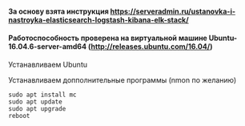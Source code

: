 #### За основу взята инструкция https://serveradmin.ru/ustanovka-i-nastroyka-elasticsearch-logstash-kibana-elk-stack/
#### Работоспособность проверена на виртуальной машине Ubuntu-16.04.6-server-amd64 (http://releases.ubuntu.com/16.04/)
Устанавливаем Ubuntu

Устанавливаем допполнительные программы (nmon по желанию)

    sudo apt install mc
    sudo apt update
    sudo apt upgrade
    reboot

